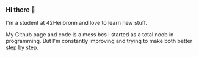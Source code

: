 ### Hi there 👋

I'm a student at 42Heilbronn and love to learn new stuff.

My Github page and code is a mess bcs I started as a total noob in programming.
But I'm constantly improving and trying to make both better step by step.
